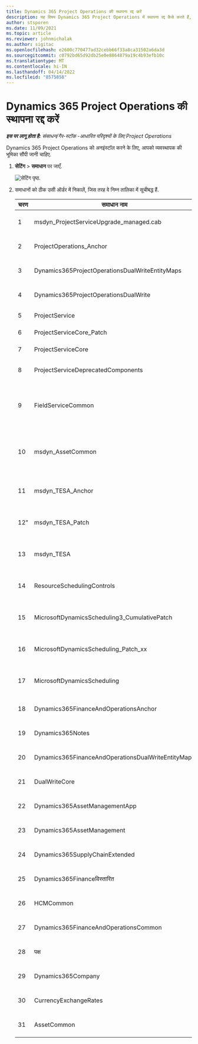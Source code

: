 ```yaml
---
title: Dynamics 365 Project Operations की स्थापना रद्द करें
description: यह विषय Dynamics 365 Project Operations में स्थापना रद्द कैसे करते हैं, के बारे में जानकारी प्रदान करता है.
author: stsporen
ms.date: 11/09/2021
ms.topic: article
ms.reviewer: johnmichalak
ms.author: sigitac
ms.openlocfilehash: e2600c770477ad32cebb66f33a8ca31502a6da3d
ms.sourcegitcommit: c0792bd65d92db25e0e8864879a19c4b93efb10c
ms.translationtype: MT
ms.contentlocale: hi-IN
ms.lasthandoff: 04/14/2022
ms.locfileid: "8575858"
---
```

# <a name="uninstall-dynamics-365-project-operations"></a>Dynamics 365 Project Operations की स्थापना रद्द करें 

_**इस पर लागू होता है:** संसाधन/गैर-स्टॉक -आधारित परिदृश्यों के लिए Project Operations_

Dynamics 365 Project Operations को अनइंस्टॉल करने के लिए, आपको व्यवस्थापक की भूमिका सौंपी जानी चाहिए.

1. **सेटिंग** > **समाधान** पर जाएँ.

    ![सेटिंग पृष्ठ.](./media/uninstall-proj-ops-solutions.png)
  
2. समाधानों को ठीक उसी ऑर्डर में निकालें, जिस तरह वे निम्न तालिका में सूचीबद्ध हैं. 

    | चरण | समाधान   नाम                                    | नोट                                                                                         |
    |------|----------------------------------------------------|----------------------------------------------------------------------------------------------|
    | 1 | msdyn_ProjectServiceUpgrade_managed.cab            | यदि नहीं मिलता है, तो इस समाधान को छोड़ दें.                                                            |
    | 2 | ProjectOperations_Anchor                           | यदि नहीं मिलता है, तो इस समाधान को छोड़ दें.                                                            |
    | 3 | Dynamics365ProjectOperationsDualWriteEntityMaps    | यदि नहीं मिलता है, तो इस समाधान को छोड़ दें.                                                            |
    | 4 | Dynamics365ProjectOperationsDualWrite              | यदि नहीं मिलता है, तो इस समाधान को छोड़ दें.                                                            |
    | 5 | ProjectService                                     | कोई अतिरिक्त नोट नहीं.                                                                         |
    | 6 | ProjectServiceCore_Patch                           | कोई अतिरिक्त नोट नहीं.                                                                         |
    | 7 | ProjectServiceCore                                 | कोई अतिरिक्त नोट नहीं.                                                                         |
    | 8 | ProjectServiceDeprecatedComponents                 | यदि नहीं मिलता है, तो इस समाधान को छोड़ दें.                                                            |
    | 9 | FieldServiceCommon                                 | Dynamics 365 Finance या Dynamics 365 Supply Chain Management.   |
    | 10 | msdyn_AssetCommon                                  | Dynamics 365 Finance या Dynamics 365 Supply Chain Management.   |
    | 11 | msdyn_TESA_Anchor                                  | Dynamics 365 Field Service के लिए आवश्यक है.                                                     |
    | 12" | msdyn_TESA_Patch                                   | Dynamics 365 Field Service के लिए आवश्यक है.                                                     |
    | 13 | msdyn_TESA                                         | Dynamics 365 Field Service के लिए आवश्यक है.                                                     |
    | 14 | ResourceSchedulingControls                         | Dynamics 365 Field Service के लिए आवश्यक है.                                                     |
    | 15 | MicrosoftDynamicsScheduling3_CumulativePatch       | Dynamics 365 Field Service के लिए आवश्यक है.                                                     |
    | 16 | MicrosoftDynamicsScheduling_Patch_xx               | Dynamics 365 Field Service के लिए आवश्यक है.                                                     |
    | 17 | MicrosoftDynamicsScheduling                        | Dynamics 365 Field Service के लिए आवश्यक है.                                                     |
    | 18 | Dynamics365FinanceAndOperationsAnchor              | यदि नहीं मिलता है, तो इस समाधान को छोड़ दें.                                                            |
    | 19 | Dynamics365Notes                                   | यदि नहीं मिलता है, तो इस समाधान को छोड़ दें.                                                            |
    | 20 | Dynamics365FinanceAndOperationsDualWriteEntityMaps | यदि नहीं मिलता है, तो इस समाधान को छोड़ दें.                                                            |
    | 21 | DualWriteCore                                      | यदि नहीं मिलता है, तो इस समाधान को छोड़ दें.                                                            |
    | 22 | Dynamics365AssetManagementApp                      | यदि नहीं मिलता है, तो इस समाधान को छोड़ दें.                                                            |
    | 23 | Dynamics365AssetManagement                         | यदि नहीं मिलता है, तो इस समाधान को छोड़ दें.                                                            |
    | 24 | Dynamics365SupplyChainExtended                     | यदि नहीं मिलता है, तो इस समाधान को छोड़ दें.                                                            |
    | 25 | Dynamics365Financeविस्तारित                         | यदि नहीं मिलता है, तो इस समाधान को छोड़ दें.                                                            |
    | 26 | HCMCommon                                          | यदि नहीं मिलता है, तो इस समाधान को छोड़ दें.                                                            |
    | 27 | Dynamics365FinanceAndOperationsCommon              | यदि नहीं मिलता है, तो इस समाधान को छोड़ दें.                                                            |
    | 28 | पक्ष                                              | यदि नहीं मिलता है, तो इस समाधान को छोड़ दें.                                                            |
    | 29 | Dynamics365Company                                 | यदि नहीं मिलता है, तो इस समाधान को छोड़ दें.                                                            |
    | 30 | CurrencyExchangeRates                              | यदि नहीं मिलता है, तो इस समाधान को छोड़ दें.                                                            |
    | 31 | AssetCommon                                        | यदि नहीं मिलता है, तो इस समाधान को छोड़ दें.                                                            |
